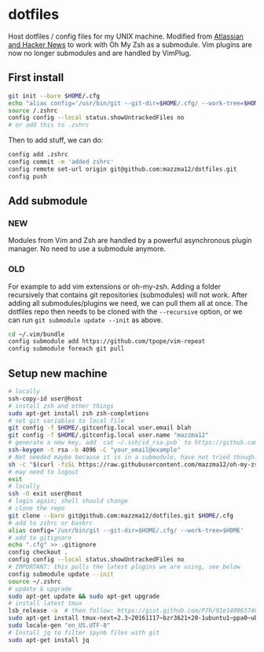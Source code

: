 # dotfiles
Host dotfiles / config files for my UNIX machine. Modified from 
[Atlassian and Hacker News](https://developer.atlassian.com/blog/2016/02/best-way-to-store-dotfiles-git-bare-repo/) to
work with Oh My Zsh as a submodule. Vim plugins are now no longer submodules and are handled by VimPlug.

## First install

 
```bash
git init --bare $HOME/.cfg
echo "alias config='/usr/bin/git --git-dir=$HOME/.cfg/ --work-tree=$HOME'" >> $HOME/.zshrc
source /.zshrc
config config --local status.showUntrackedFiles no
# or add this to .zshrc
```

Then to add stuff, we can do:
```bash
config add .zshrc
config commit -m 'added zshrc'
config remote set-url origin git@github.com:mazzma12/dotfiles.git
config push
```
## Add submodule

### NEW 

Modules from Vim and Zsh are handled by a powerful asynchronous plugin manager. No need to use a submodule anymore.

### OLD

For example to add vim extensions or oh-my-zsh.
Adding a folder recursively that contains git repositories (submodules) will not work. After adding all submodules/plugins we need, we can pull them all at once. The dotfiles repo then needs to be cloned with the `--recursive` option, or we can run `git submodule update --init` as above.

```bash
cd ~/.vim/bundle
config submodule add https://github.com/tpope/vim-repeat
config submodule foreach git pull
```

## Setup new machine

```bash
# locally
ssh-copy-id user@host
# install zsh and other things
sudo apt-get install zsh zsh-completions
# set git variables to local file
git config -f $HOME/.gitconfig.local user.email blah
git config -f $HOME/.gitconfig.local user.name "mazzma12"
# generate a new key, add `cat ~/.ssh/id_rsa.pub` to https://github.com/settings/ssh and https://bitbucket.org/account/user/thejaan/ssh-keys/
ssh-keygen -t rsa -b 4096 -C "your_email@example"
# Not needed maybe because it is in a submodule, have not tried though...
sh -c "$(curl -fsSL https://raw.githubusercontent.com/mazzma12/oh-my-zsh/master/tools/install.sh)"
# may need to logout
exit
# locally
ssh -O exit user@host
# login again; shell should change
# clone the repo
git clone --bare git@github.com:mazzma12/dotfiles.git $HOME/.cfg
# add to zshrc or bashrc
alias config='/usr/bin/git --git-dir=$HOME/.cfg/ --work-tree=$HOME'
# add to gitignore
echo ".cfg" >> .gitignore
config checkout .
config config --local status.showUntrackedFiles no
# IMPORTANT: this pulls the latest plugins we are using, see below
config submodule update --init
source ~/.zshrc
# update & upgrade
sudo apt-get update && sudo apt-get upgrade
# install latest tmux
lsb_release -a  # then follow: https://gist.github.com/P7h/91e14096374075f5316e
sudo apt-get install tmux-next=2.3~20161117~bzr3621+20-1ubuntu1~ppa0~ubuntu14.04.1	# get this from https://launchpad.net/~pi-rho/+archive/ubuntu/dev
sudo locale-gen "en_US.UTF-8"
# Install jq to filter ipynb files with git
sudo apt-get install jq
```

